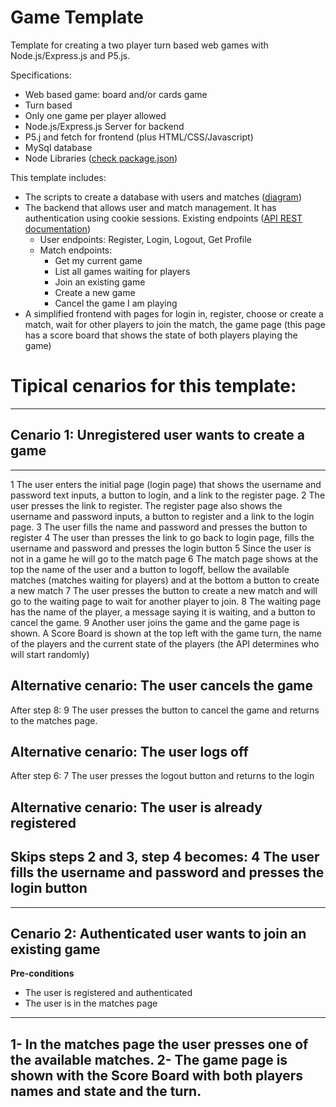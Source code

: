 # Game Template

Template for creating a two player turn based web games with Node.js/Express.js and P5.js. 

Specifications:
* Web based game: board and/or cards game
* Turn based
* Only one game per player allowed
* Node.js/Express.js Server for backend
* P5.j and fetch for frontend (plus HTML/CSS/Javascript)
* MySql database
* Node Libraries ([check package.json](package.json))

This template includes:
* The scripts to create a database with users and matches ([diagram](db_scripts/diagram.png))
* The backend that allows user and match management. It has authentication using cookie sessions. Existing endpoints ([API REST documentation](https://docs.google.com/document/d/1jXmBSiNZfqCABMVhvkRcD-qASICUTTjeGytj_wpCCXg/edit?usp=sharing))
    - User endpoints: Register, Login, Logout, Get Profile
    - Match endpoints:
        * Get my current game
        * List all games waiting for players
        * Join an existing game
        * Create a new game
        * Cancel the game I am playing
* A simplified frontend with pages for login in, register, choose or create a match, wait for other players to join the match, the game page (this page has a score board that shows the state of both players playing the game)

# Tipical cenarios for this template:

---
 ## Cenario 1: Unregistered user wants to create a game
--- 
1 The user enters the initial page (login page) that shows the username and password text inputs, a button to login, and a link to the register page.
2 The user presses the link to register. The register page also shows the username and password inputs, a button to register and a link to the login page. 
3 The user fills the name and password and presses the button to register
4 The user than presses the link to go back to login page, fills the username and password and presses the login button
5 Since the user is not in a game he will go to the match page
6 The match page shows at the top the name of the user and a button to logoff, bellow the available matches (matches waiting for players) and at the bottom a button to create a new match
7 The user presses the button to create a new match and will go to the waiting page to wait for another player to join.
8 The waiting page has the name of the player, a message saying it is waiting, and a button to cancel the game.
9 Another user joins the game and the game page is shown. A Score Board is shown at the top left with the game turn, the name of the players and the current state of the players (the API determines who will start randomly)
## Alternative cenario: The user cancels the game
After step 8:
9 The user presses the button to cancel the game and returns to the matches page.
## Alternative cenario: The user logs off 
After step 6:
7 The user presses the logout button and returns to the login
## Alternative cenario: The user is already registered
Skips steps 2 and 3, step 4 becomes:
4 The user fills the username and password and presses the login button
---

---
 ## Cenario 2: Authenticated user wants to join an existing game
 **Pre-conditions**
 * The user is registered and authenticated
 * The user is in the matches page
--- 
1- In the matches page the user presses one of the available matches.
2- The game page is shown with the Score Board with both players names and state and the turn.
---